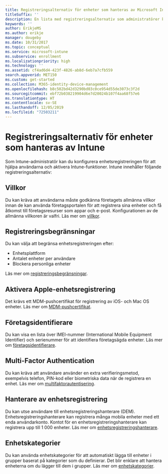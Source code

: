 ```yaml
---
title: Registreringsalternativ för enheter som hanteras av Microsoft Intune
titleSuffix: ''
description: En lista med registreringsalternativ som administratörer kan ange för enheter som hanteras av Microsoft Intune.
keywords: ''
author: ErikjeMS
ms.author: erikje
manager: dougeby
ms.date: 10/31/2017
ms.topic: conceptual
ms.service: microsoft-intune
ms.subservice: enrollment
ms.localizationpriority: high
ms.technology: ''
ms.assetid: cf4ad6d4-423f-4826-ab8d-6eb7a7cfb559
search.appverid: MET150
ms.custom: get-started
ms.collection: M365-identity-device-management
ms.openlocfilehash: b8c502bd42d3290bd03c0ce954d55de3073c3f2d
ms.sourcegitcommit: ebf72b038219904d6e7d20024b107f4aa68f57e6
ms.translationtype: HT
ms.contentlocale: sv-SE
ms.lasthandoff: 12/05/2019
ms.locfileid: "72503211"
---
```

# <a name="enrollment-options-for-devices-managed-by-intune"></a>Registreringsalternativ för enheter som hanteras av Intune

Som Intune-administratör kan du konfigurera enhetsregistreringen för att hjälpa användarna och aktivera Intune-funktioner.  Intune innehåller följande registreringsalternativ:

## <a name="terms-and-conditions"></a>Villkor

Du kan kräva att användarna måste godkänna företagets allmänna villkor innan de kan använda företagsportalen för att registrera sina enheter och få åtkomst till företagsresurser som appar och e-post. Konfigurationen av de allmänna villkoren är valfri. Läs mer om [villkor](terms-and-conditions-create.md).

## <a name="enrollment-restrictions"></a>Registreringsbegränsningar

Du kan välja att begränsa enhetsregistreringen efter:
- Enhetsplattform
- Antalet enheter per användare
- Blockera personliga enheter

Läs mer om [registreringsbegränsningar](enrollment-restrictions-set.md).

## <a name="enable-apple-device-enrollment"></a>Aktivera Apple-enhetsregistrering

Det krävs ett MDM-pushcertifikat för registrering av iOS- och Mac OS enheter. Läs mer om [MDM-pushcertifikat](apple-mdm-push-certificate-get.md).

## <a name="corporate-identifiers"></a>Företagsidentifierare

Du kan visa en lista över IMEI-nummer (International Mobile Equipment Identifier) och serienummer för att identifiera företagsägda enheter. Läs mer om [företagsidentifierare](corporate-identifiers-add.md).
## <a name="multi-factor-authentication"></a>Multi-Factor Authentication

Du kan kräva att användare använder en extra verifieringsmetod, exempelvis telefon, PIN-kod eller biometriska data när de registrera en enhet. Läs mer om [multifaktorautentisering](multi-factor-authentication.md).

## <a name="device-enrollment-manager"></a>Hanterare av enhetsregistrering
Du kan utse användare till enhetsregistreringshanterare (DEM).  Enhetsregistreringshanterare kan registrera många mobila enheter med ett enda användarkonto. Kontot för en enhetsregistreringshanterare kan registrera upp till 1 000 enheter. Läs mer om [enhetsregistreringshanterare](device-enrollment-manager-enroll.md).

## <a name="device-categories"></a>Enhetskategorier

Du kan använda enhetskategorier för att automatiskt lägga till enheter i grupper baserat på kategorier som du definierar. Det blir enklare att hantera enheterna om du lägger till dem i grupper. Läs mer om [enhetskategorier](device-group-mapping.md).
